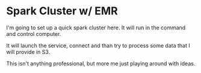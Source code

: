 # Spark Cluster w/ EMR

I'm going to set up a quick spark cluster here.  It will run in the command and control computer.

It will launch the service, connect and than try to process some data that I will provide in S3.

This isn't anything professional, but more me just playing around with ideas.

